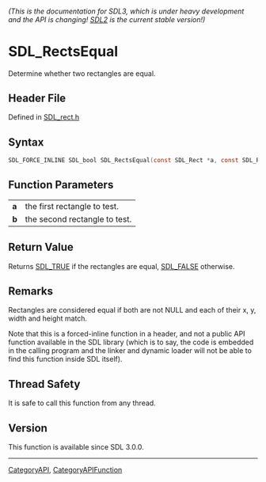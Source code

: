 ###### (This is the documentation for SDL3, which is under heavy development and the API is changing! [SDL2](https://wiki.libsdl.org/SDL2/) is the current stable version!)
# SDL_RectsEqual

Determine whether two rectangles are equal.

## Header File

Defined in [SDL_rect.h](https://github.com/libsdl-org/SDL/blob/main/include/SDL3/SDL_rect.h)

## Syntax

```c
SDL_FORCE_INLINE SDL_bool SDL_RectsEqual(const SDL_Rect *a, const SDL_Rect *b);
```

## Function Parameters

|           |                               |
| --------- | ----------------------------- |
| **a**     | the first rectangle to test.  |
| **b**     | the second rectangle to test. |

## Return Value

Returns [SDL_TRUE](SDL_TRUE) if the rectangles are equal,
[SDL_FALSE](SDL_FALSE) otherwise.

## Remarks

Rectangles are considered equal if both are not NULL and each of their x,
y, width and height match.

Note that this is a forced-inline function in a header, and not a public
API function available in the SDL library (which is to say, the code is
embedded in the calling program and the linker and dynamic loader will not
be able to find this function inside SDL itself).

## Thread Safety

It is safe to call this function from any thread.

## Version

This function is available since SDL 3.0.0.

----
[CategoryAPI](CategoryAPI), [CategoryAPIFunction](CategoryAPIFunction)

